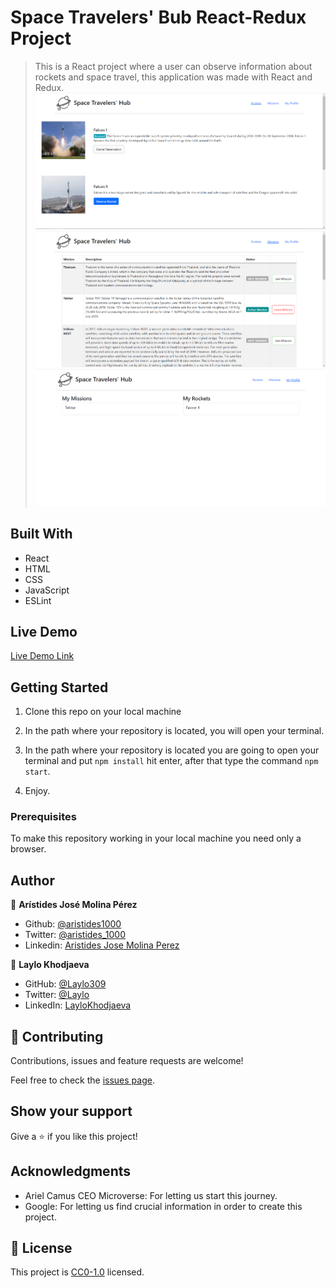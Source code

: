 # Space Travelers' Bub React-Redux Project

> This is a React project where a user can observe information about rockets and space travel, this application was made with React and Redux.
![screenshot1](./screenshots/Screenshot_2.png)
![screenshot2](./screenshots/Screenshot_3.png)
![screenshot3](./screenshots/Screenshot_4.png)

## Built With

- React
- HTML
- CSS
- JavaScript
- ESLint

## Live Demo

[Live Demo Link](https://pedantic-villani-10de7b.netlify.app)

## Getting Started
1. Clone this repo on your local machine

2. In the path where your repository is located, you will open your terminal.

3. In the path where your repository is located you are going to open your terminal and put ```npm install``` hit enter, after that type the command ```npm start```.

4. Enjoy.

### Prerequisites
To make this repository working in your local machine you need only a browser.

## Author

👤 **Arístides José Molina Pérez**

- Github: [@aristides1000](https://github.com/aristides1000)
- Twitter: [@aristides_1000](https://twitter.com/aristides_1000)
- Linkedin: [Aristides Jose Molina Perez](https://www.linkedin.com/in/aristides-molina/)

👤 **Laylo Khodjaeva**

- GitHub: [@Laylo309](https://github.com/Laylo309)
- Twitter: [@Laylo](https://twitter.com/home?lang=en)
- LinkedIn: [LayloKhodjaeva](https://www.linkedin.com/in/laylo-khodjaeva-05a972207/)

## 🤝 Contributing

Contributions, issues and feature requests are welcome!

Feel free to check the [issues page](https://github.com/aristides1000/space-travelers-hub-react-redux/issues).

## Show your support

Give a ⭐️ if you like this project!

## Acknowledgments

- Ariel Camus CEO Microverse: For letting us start this journey.
- Google: For letting us find crucial information in order to create this project.

## 📝 License

This project is [CC0-1.0](LICENSE) licensed.